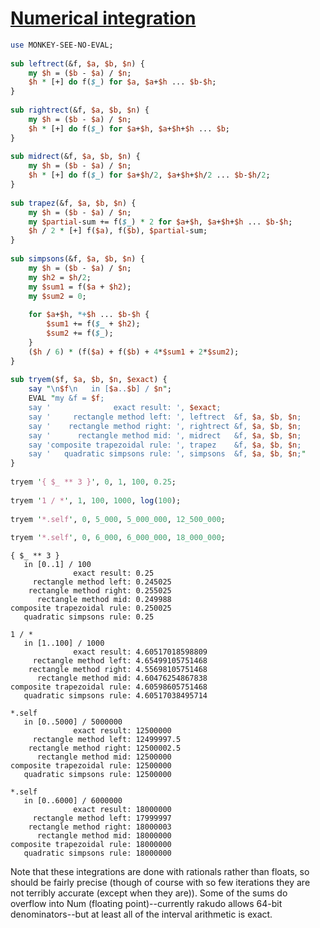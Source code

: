 [1]: https://rosettacode.org/wiki/Numerical_integration

# [Numerical integration][1]

```perl
use MONKEY-SEE-NO-EVAL;
 
sub leftrect(&f, $a, $b, $n) {
    my $h = ($b - $a) / $n;
    $h * [+] do f($_) for $a, $a+$h ... $b-$h;
}
 
sub rightrect(&f, $a, $b, $n) {
    my $h = ($b - $a) / $n;
    $h * [+] do f($_) for $a+$h, $a+$h+$h ... $b;
}
 
sub midrect(&f, $a, $b, $n) {
    my $h = ($b - $a) / $n;
    $h * [+] do f($_) for $a+$h/2, $a+$h+$h/2 ... $b-$h/2;
}
 
sub trapez(&f, $a, $b, $n) {
    my $h = ($b - $a) / $n;
    my $partial-sum += f($_) * 2 for $a+$h, $a+$h+$h ... $b-$h;
    $h / 2 * [+] f($a), f($b), $partial-sum;
}
 
sub simpsons(&f, $a, $b, $n) {
    my $h = ($b - $a) / $n;
    my $h2 = $h/2;
    my $sum1 = f($a + $h2);
    my $sum2 = 0;
 
    for $a+$h, *+$h ... $b-$h {
        $sum1 += f($_ + $h2);
        $sum2 += f($_);
    }
    ($h / 6) * (f($a) + f($b) + 4*$sum1 + 2*$sum2);
}
 
sub tryem($f, $a, $b, $n, $exact) {
    say "\n$f\n   in [$a..$b] / $n";
    EVAL "my &f = $f;
    say '              exact result: ', $exact;
    say '     rectangle method left: ', leftrect  &f, $a, $b, $n;
    say '    rectangle method right: ', rightrect &f, $a, $b, $n;
    say '      rectangle method mid: ', midrect   &f, $a, $b, $n;
    say 'composite trapezoidal rule: ', trapez    &f, $a, $b, $n;
    say '   quadratic simpsons rule: ', simpsons  &f, $a, $b, $n;"
}
 
tryem '{ $_ ** 3 }', 0, 1, 100, 0.25;
 
tryem '1 / *', 1, 100, 1000, log(100);
 
tryem '*.self', 0, 5_000, 5_000_000, 12_500_000;
 
tryem '*.self', 0, 6_000, 6_000_000, 18_000_000;
```
```text
{ $_ ** 3 }
   in [0..1] / 100
              exact result: 0.25
     rectangle method left: 0.245025
    rectangle method right: 0.255025
      rectangle method mid: 0.249988
composite trapezoidal rule: 0.250025
   quadratic simpsons rule: 0.25
 
1 / *
   in [1..100] / 1000
              exact result: 4.60517018598809
     rectangle method left: 4.65499105751468
    rectangle method right: 4.55698105751468
      rectangle method mid: 4.60476254867838
composite trapezoidal rule: 4.60598605751468
   quadratic simpsons rule: 4.60517038495714
 
*.self
   in [0..5000] / 5000000
              exact result: 12500000
     rectangle method left: 12499997.5
    rectangle method right: 12500002.5
      rectangle method mid: 12500000
composite trapezoidal rule: 12500000
   quadratic simpsons rule: 12500000
 
*.self
   in [0..6000] / 6000000
              exact result: 18000000
     rectangle method left: 17999997
    rectangle method right: 18000003
      rectangle method mid: 18000000
composite trapezoidal rule: 18000000
   quadratic simpsons rule: 18000000
```


Note that these integrations are done with rationals rather than floats, so should be fairly precise (though of course with so few iterations they are not terribly accurate (except when they are)). Some of the sums do overflow into Num (floating point)--currently rakudo allows 64-bit denominators--but at least all of the interval arithmetic is exact.